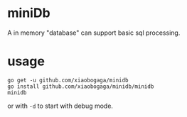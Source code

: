 # miniDb

A in memory "database" can support basic sql processing.

# usage

```shell
go get -u github.com/xiaobogaga/minidb
go install github.com/xiaobogaga/minidb/minidb
minidb
```

or with `-d` to start with debug mode.

